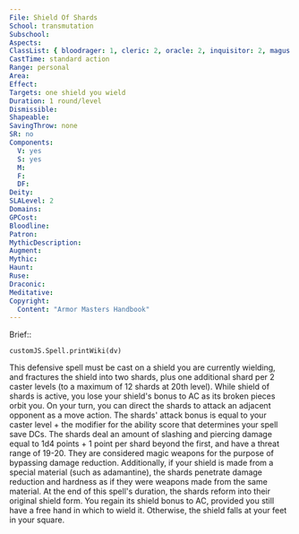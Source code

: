 ```yaml
---
File: Shield Of Shards
School: transmutation
Subschool: 
Aspects: 
ClassList: { bloodrager: 1, cleric: 2, oracle: 2, inquisitor: 2, magus: 2, medium: 2, paladin: 1, shaman: 2 }
CastTime: standard action
Range: personal
Area: 
Effect: 
Targets: one shield you wield
Duration: 1 round/level
Dismissible: 
Shapeable: 
SavingThrow: none
SR: no
Components:
  V: yes
  S: yes
  M: 
  F: 
  DF: 
Deity: 
SLALevel: 2
Domains: 
GPCost: 
Bloodline: 
Patron: 
MythicDescription: 
Augment: 
Mythic: 
Haunt: 
Ruse: 
Draconic: 
Meditative: 
Copyright:
  Content: "Armor Masters Handbook"
---
```

Brief:: 

```dataviewjs
customJS.Spell.printWiki(dv)
```

This defensive spell must be cast on a shield you are currently wielding, and fractures the shield into two shards, plus one additional shard per 2 caster levels (to a maximum of 12 shards at 20th level). While shield of shards is active, you lose your shield's bonus to AC as its broken pieces orbit you. On your turn, you can direct the shards to attack an adjacent opponent as a move action. The shards' attack bonus is equal to your caster level + the modifier for the ability score that determines your spell save DCs. The shards deal an amount of slashing and piercing damage equal to 1d4 points + 1 point per shard beyond the first, and have a threat range of 19-20. They are considered magic weapons for the purpose of bypassing damage reduction. Additionally, if your shield is made from a special material (such as adamantine), the shards penetrate damage reduction and hardness as if they were weapons made from the same material.  At the end of this spell's duration, the shards reform into their original shield form. You regain its shield bonus to AC, provided you still have a free hand in which to wield it. Otherwise, the shield falls at your feet in your square.
